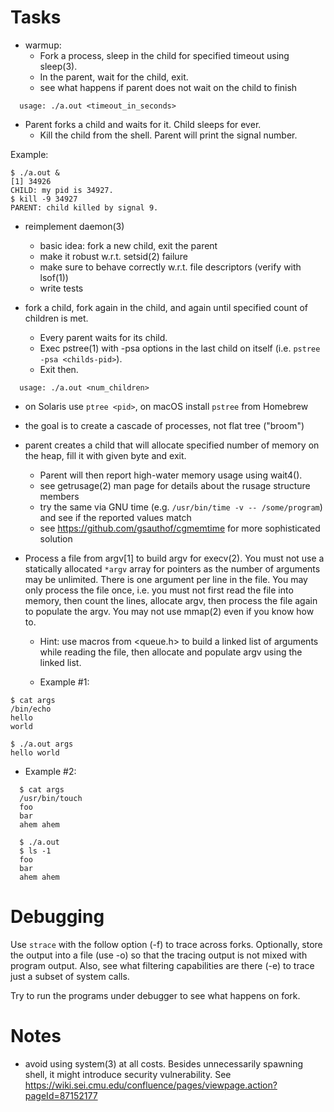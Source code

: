 # Tasks

- warmup:
  - Fork a process, sleep in the child for specified timeout using sleep(3). 
  - In the parent, wait for the child, exit.
  - see what happens if parent does not wait on the child to finish
```
  usage: ./a.out <timeout_in_seconds>
```

- Parent forks a child and waits for it.  Child sleeps for ever. 
  - Kill the child from the shell.  Parent will print the signal number.

Example:
```
$ ./a.out &
[1] 34926
CHILD: my pid is 34927.
$ kill -9 34927
PARENT: child killed by signal 9.
```
- reimplement daemon(3)
  - basic idea: fork a new child, exit the parent
  - make it robust w.r.t. setsid(2) failure
  - make sure to behave correctly w.r.t. file descriptors (verify with lsof(1))
  - write tests

- fork a child, fork again in the child, and again until specified count of children is met.
  - Every parent waits for its child.
  - Exec pstree(1) with -psa options in the last child on itself (i.e. `pstree -psa <childs-pid>`). 
  - Exit then.
```
  usage: ./a.out <num_children>
```
  - on Solaris use `ptree <pid>`, on macOS install `pstree` from Homebrew
  - the goal is to create a cascade of processes, not flat tree ("broom")
  
- parent creates a child that will allocate specified number of memory on the heap, 
  fill it with given byte and exit.
  - Parent will then report high-water memory usage using wait4().
  - see getrusage(2) man page for details about the rusage structure members
  - try the same via GNU time (e.g. `/usr/bin/time -v -- /some/program`) and see 
    if the reported values match
  - see https://github.com/gsauthof/cgmemtime for more sophisticated solution
  
- Process a file from argv[1] to build argv for execv(2).  You must not
  use a statically allocated `*argv` array for pointers as the number of
  arguments may be unlimited.  There is one argument per line in the file.
  You may only process the file once, i.e. you must not first read the
  file into memory, then count the lines, allocate argv, then process the
  file again to populate the argv.  You may not use mmap(2) even if you
  know how to.
  - Hint: use macros from <queue.h> to build a linked list of arguments
  while reading the file, then allocate and populate argv using the linked
  list.

  - Example #1:
```
$ cat args
/bin/echo
hello
world

$ ./a.out args
hello world
```
  - Example #2:
```  
  $ cat args
  /usr/bin/touch
  foo
  bar
  ahem ahem
  
  $ ./a.out
  $ ls -1
  foo
  bar
  ahem ahem
```

# Debugging

Use `strace` with the follow option (-f) to trace across forks. Optionally, store the output into a file (use -o) so that the tracing output is not mixed with program output. Also, see what filtering capabilities are there (-e) to trace just a subset of system calls.

Try to run the programs under debugger to see what happens on fork.

# Notes

- avoid using system(3) at all costs. Besides unnecessarily spawning shell, it might introduce security vulnerability. See https://wiki.sei.cmu.edu/confluence/pages/viewpage.action?pageId=87152177
